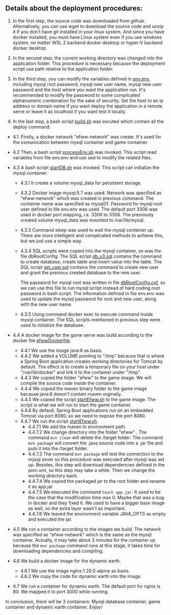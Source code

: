 ## Details about the deployment procedures:
1. In the first step, the source code was downloaded from github. Alternatively, you can use wget to download the source code and unzip it if you don't have git installed in your linux system. And since you have docker installed, you must have Linux system even if you use windows system, no matter WSL 2 backend docker desktop or hyper-V backend docker desktop.

2. In the second step, the current working directory was changed into the application folder. This procedure is necessary because the deployment script use path relative to the application folder.

3. In the third step, you can modify the variables defined in [env.env](/application/env.env), including mysql root password, mysql new user name, mysql new user password and the host where you want the application run. It's recommended to modify the password to some complicated alphanumeric combination for the sake of security. Set the host to an ip address or domain name if you want deploy the application in a remote serve or leave it as localhost if you want test it locally.

4. In the last step, a bash script [build.sh](/application/build.sh) was excuted which contain all the deploy command.
  - 4.1. Firstly, a docker network "efww-network" was create. It's used for the comunication between mysql container and game container.
  - 4.2 Then, a bash script [processEnv.sh](/application/processEnv.sh) was invoked. This script read variables from file env.env and use sed to modify the related files.
  - 4.3 A bash script [startDB.sh](/application/static/database/startDB.sh) was invoked. This script can initialize the mysql container.
    - 4.3.1  It create a volume mysql_data for persistent storage.
    - 4.3.2  Docker image mysql:5.7 was used. Network was specified as "efww-network" which was created in previous command. The container name was specified as mysql01. Password for mysql root user defined in file env.env was used. The default port 3306 was used in docker port mapping, i.e. 3306 to 3306. The previously created volume mysql_data was mounted to /var/lib/mysql.
    - 4.3.3 Command sleep was used to wait the mysql container up. There are more intelligent and complicated methods to achieve this, but we just use a simple way.
    - 4.3.4 SQL scripts were copied into the mysql container, so was the file dbRootConfig. The SQL script [db_v3.sql](/application/static/database/db_v3.sql) contains the command to create database, create table  and insert value into the table. The SQL script [set_user.sql](/application/static/database/set_user.sql) contains the command to create new user and grant the previous created database to the new user.

      The password for mysql root was written in file [dbRootConfig.cnf](/application/static/database/dbRootConfig.cnf), so we can use this file to run mysql script instead of hard coding root password in bash script. The information defined in file env.env was used to update the mysql password for root and new user, along with the new user name.
    - 4.3.5 Using command docker exec to execute command inside mysql container. The SQL scripts mentioned in previous step were used to initialize the database.
  - 4.4 A docker image for the game serve was build according to the docker file [efwwDockerfile](/application/efwwDockerfile).
    - 4.4.1 We use the image java:8 as basis.
    - 4.4.2 We added a VOLUME pointing to "/tmp" because that is where a Spring Boot application creates working directories for Tomcat by default. The effect is to create a temporary file on your host under "/var/lib/docker" and link it to the container under "/tmp".
    - 4.4.3 We copied the folder "efww" to the game image. We will compile the source code inside the container.
    - 4.4.4 We copied the maven binary folder to the game image because java:8 doesn't contain maven orginally.
    - 4.4.5 We copied the script [startEfww.sh](/application/startEfww.sh) to the game image. The script is what we will run to start the game container.
    - 4.4.6 By default, Spring Boot applications run on an embedded Tomcat via port 8080, so we need to expose the port 8080.
    - 4.4.7 We run the script [startEfww.sh](/application/startEfww.sh).
      - 4.4.7.1 We add the maven to environment path.
      - 4.4.7.2 We change directory  into the folder "efww" . The command `mvn clean` will delete the /target folder. The command `mvn package` will convert the .java source code into a .jar file and puts it into the /target folder.
      - 4.4.7.3 The command `mvn package` will test the connection to the mysql sever so this procedure was executed after mysql was set up. Besides, this step will download dependencies defined in the pom.xml, so this step may take a while. Then we change the working directory back.
      - 4.4.7.4 We copied the packaged jar to the root folder and rename it as app.jar
      - 4.4.7.5 We executed the command `touch app.jar`. It used to be the case that the modification time was 0. Maybe that was a bug in docker and they fixed it. We used to have a bigger base image as well, so the extra layer wasn't as important.
      - 4.4.7.6 We leaved the environment variable JAVA_OPTS as empty and executed the jar.
 - 4.5 We run a container according to the images we build. The network was specified as "efww-network" which is the same as the mysql container. Actually, it may take about 3 minutes for the container up because the `mvn package` command runs at this stage, it takes time for downloading dependencies and compiling.
 - 4.6 We build a docker image for the dynamic earth.

   - 4.6.1 We use the image nginx:1.20.0-alpine as basis.
   - 4.6.2 We copy the code for dynamic earth into the image.
 - 4.7 We run a container for dynamic earth. The default port for nginx is 80. We mapped it to port 3000 while running.

In conclusion, there will be 3 containers: Mysql database container, game container and dynamic earth container.
Enjoy!
